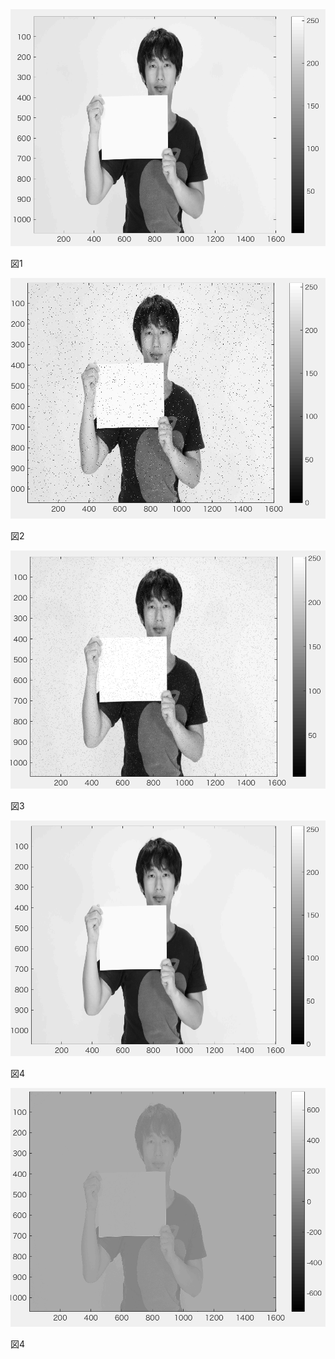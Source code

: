<img src="https://github.com/tableamd/lecture_image_processing/blob/master/kadai9/1.png">

図1 

<img src="https://github.com/tableamd/lecture_image_processing/blob/master/kadai9/2.png">

図2 

<img src="https://github.com/tableamd/lecture_image_processing/blob/master/kadai9/3.png">

図3 

<img src="https://github.com/tableamd/lecture_image_processing/blob/master/kadai9/4.png">

図4 

<img src="https://github.com/tableamd/lecture_image_processing/blob/master/kadai9/5.png">

図4 
